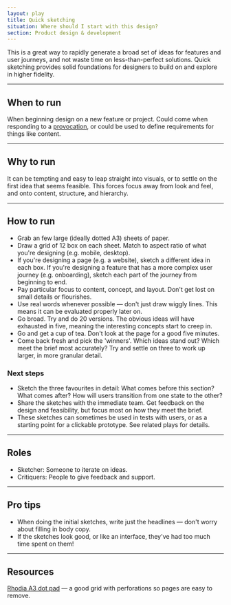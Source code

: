 ```yaml
---
layout: play
title: Quick sketching
situation: Where should I start with this design?
section: Product design & development
---
```


This is a great way to rapidly generate a broad set of ideas for features and user journeys, and not waste time on less-than-perfect solutions. Quick sketching provides solid foundations for designers to build on and explore in higher fidelity.

---

## When to run
When beginning design on a new feature or project. Could come when responding to a [provocation][provocation], or could be used to define requirements for things like content.

---

## Why to run
It can be tempting and easy to leap straight into visuals, or to settle on the first idea that seems feasible. This forces focus away from look and feel, and onto content, structure, and hierarchy.

---

## How to run
- Grab an few large (ideally dotted A3) sheets of paper.
- Draw a grid of 12 box on each sheet. Match to aspect ratio of what you're designing (e.g. mobile, desktop).
- If you're designing a page (e.g. a website), sketch a different idea in each box. If you're designing a feature that has a more complex user journey (e.g. onboarding), sketch each part of the journey from beginning to end.
- Pay particular focus to content, concept, and layout. Don't get lost on small details or flourishes.
- Use real words whenever possible — don't just draw wiggly lines. This means it can be evaluated properly later on.
- Go broad. Try and do 20 versions. The obvious ideas will have exhausted in five, meaning the interesting concepts start to creep in.
- Go and get a cup of tea. Don't look at the page for a good five minutes. 
- Come back fresh and pick the 'winners'. Which ideas stand out? Which meet the brief most accurately? Try and settle on three to work up larger, in more granular detail.

### Next steps

- Sketch the three favourites in detail: What comes before this section? What comes after? How will users transition from one state to the other?
- Share the sketches with the immediate team. Get feedback on the design and feasibility, but focus most on how they meet the brief.
- These sketches can sometimes be used in tests with users, or as a starting point for a clickable prototype. See related plays for details.

---

## Roles
- Sketcher: Someone to iterate on ideas.
- Critiquers: People to give feedback and support. 

---

## Pro tips
- When doing the initial sketches, write just the headlines — don't worry about filling in body copy.
- If the sketches look good, or like an interface, they've had too much time spent on them!

---

## Resources
[Rhodia A3 dot pad][rhodia] — a good grid with perforations so pages are easy to remove.

[provocation]: /provocations
[rhodia]: http://www.londongraphics.co.uk/products/Graphic-Supplies/Moleskine-Other-Notebooks/Rhodia-Notebooks/RH38559C_Rhodia-dotPad-Black-No.38?gclid=COC6k-yIs9ICFXgo0wodGdgF6w
